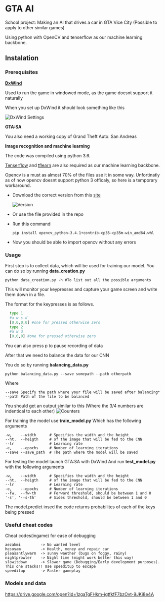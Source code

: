 # GTA AI

School project: Making an AI that drives a car in GTA Vice City (Possible to apply to other similar games)

Using python with OpenCV and tenserflow as our machine learning backbone.

## Instalation
### Prerequisites
**[DxWind](https://sourceforge.net/projects/dxwnd/?source=typ_redirect)**

 Used to run the game in windowed mode, as the game doesnt support it naturally

 When you set up DxWind it should look something like this
 
 ![DxWind Settings](https://i.imgur.com/1Cvv4OZ.png)

**GTA:SA**

 You also need a working copy of Grand Theft Auto: San Andreas

**Image recognition and machine learning**

The code was compiled using python 3.6.

[Tenserflow](https://www.tensorflow.org/install/) and [tflearn](http://tflearn.org/installation/) are also required as our machine learning backbone.

Opencv is a must as almost 70% of the files use it in some way.
Unfortinatly as of now opencv doesnt support python 3 officaly, so here is a temporary workaround.

- Download the correct version from this [site](https://www.lfd.uci.edu/~gohlke/pythonlibs/#opencv)

     ![Version](https://i.imgur.com/n7FnZ33.png)
- Or use the file provided in the repo

- Run this command
     ```
     pip install opencv_python-3.4.1+contrib-cp35-cp35m-win_amd64.whl
     ```
- Now you should be able to import opencv without any errors

### Usage
First step is to collect data, which will be used for training our model.
You can do so by running **data_creation.py**
```
python data_creation.py -h #To list out all the possible arguments
```
This will monitor your keypresses and capture your game screen and write them down in a file.

The format for the keypresses is as follows.
```python
  type 1
  #a w s d
  [0,0,0,0] #one for pressed otherwise zero
  type 2
  #a w d
  [0,0,0] #one for pressed otherwise zero
```
You can also press p to pause recording of data

After that we need to balance the data for our CNN

You do so by running **balancing_data.py**

```
python balancing_data.py --save somepath --path otherpath 
```

Where
```
--save Specify the path where your file will be saved after balancing*
--path Path of the file to be balanced
```

You should get an output similar to this (Where the 3/4 numbers are indentical to each other)
![Counters](https://i.imgur.com/35uq6VF.png)

For training the model use **train_model.py**
Which has the following arguments

```
-w,    --width      # Specifies the width and the height
--ht,  --heigth     # of the image that will be fed to the CNN
--lr                # Learning rate
-e,    --epochs     # Number of learning iterations
--save --save_path  # The path where the model will be saved
```

For testing the model launch GTA:SA with DxWind
And run **test_model.py** with the following arguments

```
-w,    --width      # Specifies the width and the height
--ht,  --heigth     # of the image that will be fed to the CNN
--lr                # Learning rate
-e,    --epochs     # Number of learning iterations
--fw,  --fw-th      # Forward threshold, should be between 1 and 0
'-s', '--s-th'      # Sides threshold, should be between 1 and 0
```

The model.predict insed the code returns probabilites of each of the keys being pressed


### Useful cheat codes
Cheat codes(ingame) for ease of debugging
```
aezakmi         -> No wanted level
hesoyam         -> Health, money and repair car
pleasantlywarm  -> sunny waether (bugs on foggy, rainy)
nightprowler    -> Night time (might work better this way)
slowitdown      -> Slower game (Debugging/Early development purposes). This one stacks!! Use speeditup to escape
speeditup       -> Faster gameplay
```

### Models and data
https://drive.google.com/open?id=1zgaTgFHkm-igtfkfF7bzOvt-9JKi8e4A
